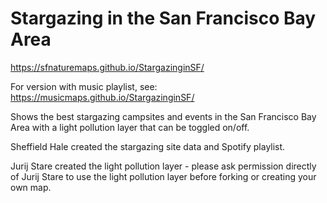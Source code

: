 # Stargazing in the San Francisco Bay Area

https://sfnaturemaps.github.io/StargazinginSF/

For version with music playlist, see: https://musicmaps.github.io/StargazinginSF/

Shows the best stargazing campsites and events in the San Francisco Bay Area with a light pollution layer that can be toggled on/off.


Sheffield Hale created the stargazing site data and Spotify playlist. 

Jurij Stare created the light pollution layer - please ask permission directly of Jurij Stare to use the light pollution layer before forking or creating your own map.
